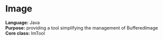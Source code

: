 # Image

<b>Language:</b> Java </br>
<b>Purpose:</b> providing a tool simplifying the management of BufferedImage </br>
<b>Core class:</b> ImTool </br>

